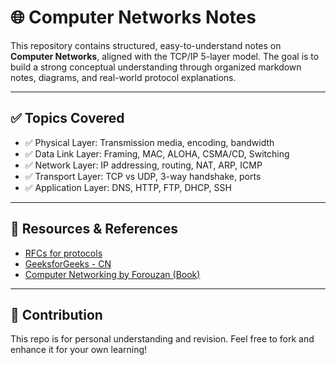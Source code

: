 # 🌐 Computer Networks Notes

This repository contains structured, easy-to-understand notes on **Computer Networks**, aligned with the TCP/IP 5-layer model. The goal is to build a strong conceptual understanding through organized markdown notes, diagrams, and real-world protocol explanations.

---



## ✅ Topics Covered

- ✅ Physical Layer: Transmission media, encoding, bandwidth
- ✅ Data Link Layer: Framing, MAC, ALOHA, CSMA/CD, Switching
- ✅ Network Layer: IP addressing, routing, NAT, ARP, ICMP
- ✅ Transport Layer: TCP vs UDP, 3-way handshake, ports
- ✅ Application Layer: DNS, HTTP, FTP, DHCP, SSH

---

## 📎 Resources & References

- [RFCs for protocols](https://www.rfc-editor.org/)
- [GeeksforGeeks - CN](https://www.geeksforgeeks.org/computer-network-tutorials/)
- [Computer Networking by Forouzan (Book)](https://amzn.to/3xQZ7Uo)

---

## 🧠 Contribution

This repo is for personal understanding and revision. Feel free to fork and enhance it for your own learning!

